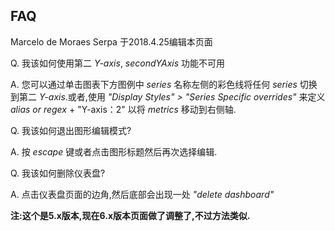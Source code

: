 ## FAQ

Marcelo de Moraes Serpa 于2018.4.25编辑本页面

Q. 我该如何使用第二 *Y-axis*, *secondYAxis* 功能不可用

A. 您可以通过单击图表下方图例中 *series* 名称左侧的彩色线将任何 *series* 切换到第二 *Y-axis*.或者,使用 *"Display Styles" > "Series Specific overrides"* 来定义 *alias or regex* + "Y-axis：2" 以将 *metrics* 移动到右侧轴. 

Q. 我该如何退出图形编辑模式?

A. 按 *escape* 键或者点击图形标题然后再次选择编辑.

Q. 我该如何删除仪表盘?

A. 点击仪表盘页面的边角,然后底部会出现一处 *"delete dashboard"*

**注:这个是5.x版本,现在6.x版本页面做了调整了,不过方法类似.**
